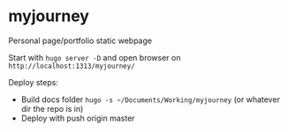# myjourney

Personal page/portfolio static webpage

Start with `hugo server -D` and open browser on `http://localhost:1313/myjourney/`

Deploy steps:

- Build docs folder `hugo -s ~/Documents/Working/myjourney` (or whatever dir the repo is in)
- Deploy with push origin master
